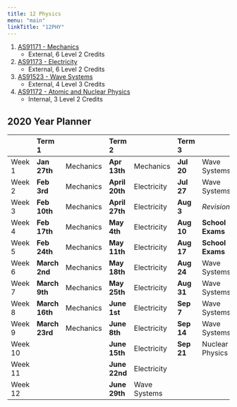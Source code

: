 ```yaml
---
title: 12 Physics
menu: "main"
linkTitle: "12PHY"
---
```


1. [AS91171 - Mechanics](as91171/ "AS91171 - Mechanics")
    - External, 6 Level 2 Credits
2. [AS91173 - Electricity](as91173/ "AS91173 - Electricity")
    - External, 6 Level 2 Credits
3. [AS91523 - Wave Systems](as91523/ "AS91523 - Wave Systems")
    - External, 4 Level 3 Credits
4. [AS91172 - Atomic and Nuclear Physics](as91172/ "AS91172 - Atomic and Nuclear Physics")
    - Internal, 3 Level 2 Credits

## 2020 Year Planner

|          | Term 1          |            | Term 2          |               | Term 3      |                   | Term 4       |                  |
|:---------|:----------------|:-----------|:----------------|:--------------|:------------|:------------------|:-------------|:-----------------|
| Week 1   | __Jan 27th__    | Mechanics  | __Apr 13th__    | Mechanics     | __Jul 20__  | Wave Systems      | __Oct 12__   | Nuclear Physics  |
| Week 2   | __Feb 3rd__     | Mechanics  | __April 20th__  | Electricity   | __Jul 27__  | Wave Systems      | __Oct 19__   | Nuclear Physics  |
| Week 3   | __Feb 10th__    | Mechanics  | __April 27th__  | Electricity   | __Aug 3__   | _Revision_        | __Oct 26__   | _Revision_       |
| Week 4   | __Feb 17th__    | Mechanics  | __May 4th__     | Electricity   | __Aug 10__  | __School Exams__  | __Nov 2__    | __NCEA Exams__   |
| Week 5   | __Feb 24th__    | Mechanics  | __May 11th__    | Electricity   | __Aug 17__  | __School Exams__  | __Nov 9__    | __NCEA Exams__   |
| Week 6   | __March 2nd__   | Mechanics  | __May 18th__    | Electricity   | __Aug 24__  | Wave Systems      | __Nov 16__   | __NCEA Exams__   |
| Week 7   | __March 9th__   | Mechanics  | __May 25th__    | Electricity   | __Aug 31__  | Wave Systems      | __Nov 23__   | __NCEA Exams__   |
| Week 8   | __March 16th__  | Mechanics  | __June 1st__    | Electricity   | __Sep 7__   | Wave Systems      | __Nov 30__   | __NCEA Exams__   |
| Week 9   | __March 23rd__  | Mechanics  | __June 8th__    | Electricity   | __Sep 14__  | Wave Systems      | __Dec 7th__  | __NCEA Exams__   |
| Week 10  |                 |            | __June 15th__   | Electricity   | __Sep 21__  | Nuclear Physics   |              |                  |
| Week 11  |                 |            | __June 22nd__   | Electricity   |             |                   |              |                  |
| Week 12  |                 |            | __June 29th__   | Wave Systems  |             |                   |              |                  |

 